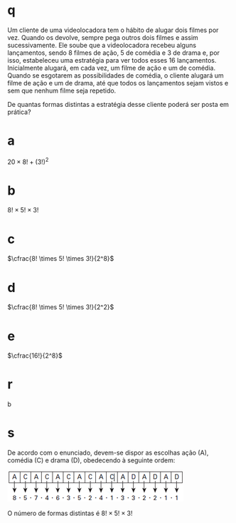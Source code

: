 # q
Um cliente de uma videolocadora tem o hábito de alugar dois filmes por vez. Quando os devolve, sempre pega outros dois filmes e assim sucessivamente. Ele soube que a videolocadora recebeu alguns lançamentos, sendo 8 filmes de ação, 5 de comédia e 3 de drama e, por isso, estabeleceu uma estratégia para ver todos esses 16 lançamentos. Inicialmente alugará, em cada vez, um filme de ação e um de comédia. Quando se esgotarem as possibilidades de comédia, o cliente alugará um filme de ação e um de drama, até que todos os lançamentos sejam vistos e sem que nenhum filme seja repetido.

De quantas formas distintas a estratégia desse cliente poderá ser posta em prática?

# a
$20 \times 8! + (3!)^2$

# b
$8! \times 5! \times 3!$

# c
$\cfrac{8! \times 5! \times 3!}{2^8}$

# d
$\cfrac{8! \times 5! \times 3!}{2^2}$

# e
$\cfrac{16!}{2^8}$

# r
b

# s
De acordo com o enunciado, devem-se dispor as escolhas ação (A), comédia (C) e drama (D), obedecendo à seguinte ordem:

![](0c4e8660-088a-fb52-3576-725a0612d01a.png)

O número de formas distintas é $8! \times 5! \times 3!$
